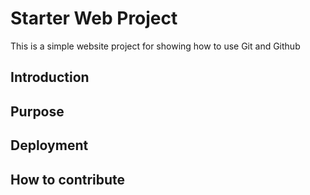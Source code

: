 # Starter Web Project

This is a simple website project for showing how to use Git and Github

## Introduction

## Purpose

## Deployment

## How to contribute